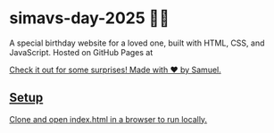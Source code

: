 # simavs-day-2025 🎂💖

A special birthday website for a loved one, built with HTML, CSS, and JavaScript. Hosted on GitHub Pages at <a href="https://GreatNation111.github.io/simavs-day-2025/">

Check it out for some surprises! Made with ❤ by Samuel.

## Setup
Clone and open index.html in a browser to run locally.
 
